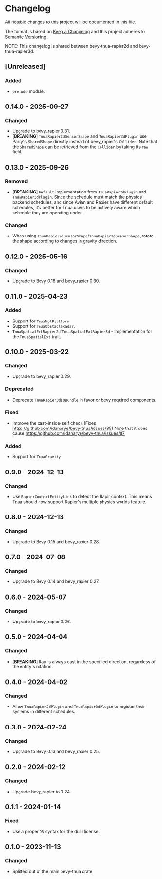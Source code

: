 # Changelog
All notable changes to this project will be documented in this file.

The format is based on [Keep a Changelog](http://keepachangelog.com/en/1.0.0/)
and this project adheres to [Semantic Versioning](http://semver.org/spec/v2.0.0.html).

NOTE: This changelog is shared between bevy-tnua-rapier2d and bevy-tnua-rapier3d.

## [Unreleased]
### Added
- `prelude` module.

## 0.14.0 - 2025-09-27
### Changed
- Upgrade to bevy_rapier 0.31.
- [**BREAKING**] `TnuaRapier2dSensorShape` and `TnuaRapier3dPlugin` use Parry's
  `SharedShape` directly instead of bevy_rapier's `Collider`. Note that the
  `SharedShape` can be retrieved from the `Collider` by taking its `raw` field.

## 0.13.0 - 2025-09-26
### Removed
- [**BREAKING**] `Default` implementation from `TnuaRapier2dPlugin` and
  `TnuaRapier3dPlugin`. Since the schedule must match the physics backend
  schedules, and since Avian and Rapier have different default schedules, it's
  better for Tnua users to be actively aware which schedule they are operating
  under.

### Changed
- When using `TnuaRapier2dSensorShape`/`TnuaRapier3dSensorShape`, rotate the
  shape according to changes in gravity direction.

## 0.12.0 - 2025-05-16
### Changed
- Upgrade to Bevy 0.16 and bevy_rapier 0.30.

## 0.11.0 - 2025-04-23
### Added
- Support for `TnuaNotPlatform`.
- Support for `TnuaObstacleRadar`.
- `TnuaSpatialExtRapier2d`/`TnuaSpatialExtRapier3d` - implementation for the
  `TnuaSpatialExt` trait.

## 0.10.0 - 2025-03-22
### Changed
- Upgrade to bevy_rapier 0.29.

### Deprecated
- Deprecate `TnuaRapier3dIOBundle` in favor or bevy required components.

### Fixed
- Improve the cast-inside-self check (Fixes
  https://github.com/idanarye/bevy-tnua/issues/85)
  Note that it does cause https://github.com/idanarye/bevy-tnua/issues/87

### Added
- Support for `TnuaGravity`.

## 0.9.0 - 2024-12-13
### Changed
- Use `RapierContextEntityLink` to detect the Rapir context. This means Tnua
  should now support Rapier's multiple physics worlds feature.

## 0.8.0 - 2024-12-13
### Changed
- Upgrade to Bevy 0.15 and bevy_rapier 0.28.

## 0.7.0 - 2024-07-08
### Changed
- Upgrade to Bevy 0.14 and bevy_rapier 0.27.

## 0.6.0 - 2024-05-07
### Changed
- Upgrade to bevy_rapier 0.26.

## 0.5.0 - 2024-04-04
### Changed
- [**BREAKING**] Ray is always cast in the specified direction, regardless of
  the entity's rotation.

## 0.4.0 - 2024-04-02
### Changed
- Allow `TnuaRapier2dPlugin` and `TnuaRapier3dPlugin` to register their systems
  in different schedules.

## 0.3.0 - 2024-02-24
### Changed
- Upgrade to Bevy 0.13 and bevy_rapier 0.25.

## 0.2.0 - 2024-02-12
### Changed
- Upgrade bevy_rapier to 0.24.

## 0.1.1 - 2024-01-14
### Fixed
- Use a proper `OR` syntax for the dual license.

## 0.1.0 - 2023-11-13
### Changed
- Splitted out of the main bevy-tnua crate.
